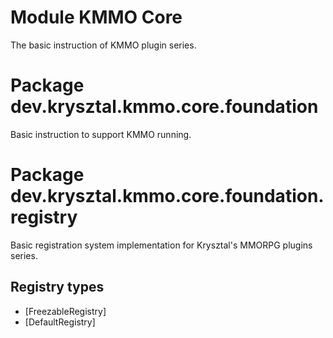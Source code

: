 # Module KMMO Core

The basic instruction of KMMO plugin series.

# Package dev.krysztal.kmmo.core.foundation

Basic instruction to support KMMO running.

# Package dev.krysztal.kmmo.core.foundation.registry

Basic registration system implementation for Krysztal's MMORPG plugins series.

## Registry types

- [FreezableRegistry]
- [DefaultRegistry]
